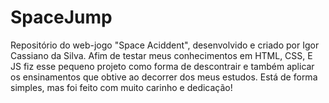 # SpaceJump
Repositório do web-jogo "Space Aciddent", desenvolvido e criado por Igor Cassiano da Silva.
Afim de testar meus conhecimentos em HTML, CSS, E JS fiz esse pequeno projeto como forma 
de descontrair e também aplicar os ensinamentos que obtive ao decorrer dos meus estudos.
Está de forma simples, mas foi feito com muito carinho e dedicação!
